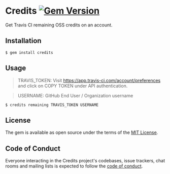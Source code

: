 # Credits [![Gem Version](https://badge.fury.io/rb/credits.svg)](https://badge.fury.io/rb/credits)

Get Travis CI remaining OSS credits on an account.

## Installation

    $ gem install credits

## Usage
>TRAVIS_TOKEN: Visit https://app.travis-ci.com/account/preferences and click on COPY TOKEN under API authentication.

>USERNAME: GitHub End User / Organization username

    $ credits remaining TRAVIS_TOKEN USERNAME



## License

The gem is available as open source under the terms of the [MIT License](https://opensource.org/licenses/MIT).

## Code of Conduct

Everyone interacting in the Credits project's codebases, issue trackers, chat rooms and mailing lists is expected to follow the [code of conduct](https://github.com/[USERNAME]/credits/blob/master/CODE_OF_CONDUCT.md).
